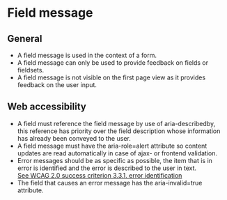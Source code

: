 # Field message

## General

* A field message is used in the context of a form.
* A field message can only be used to provide feedback on fields or fieldsets.
* A field message is not visible on the first page view as it provides feedback on the user input.

## Web accessibility

* A field must reference the field message by use of aria-describedby, this reference has priority over the field description whose information has already been conveyed to the user.
* A field message must have the aria-role=alert attribute so content updates are read automatically in case of ajax- or frontend validation.
* Error messages should be as specific as possible, the item that is in error is identified and the error is described to the user in text.  
[See WCAG 2.0 success criterion 3.3.1. error identification](https://www.w3.org/TR/UNDERSTANDING-WCAG20/minimize-error-identified.html)
* The field that causes an error message has the aria-invalid=true attribute.